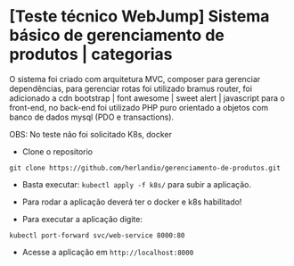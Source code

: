 # [Teste técnico WebJump] Sistema básico de gerenciamento de produtos | categorias

O sistema foi criado com arquitetura MVC, composer para gerenciar dependências, para gerenciar rotas foi utilizado bramus router,
foi adicionado a cdn bootstrap | font awesome | sweet alert | javascript para o front-end, no back-end foi utilizado PHP puro orientado a objetos
com banco de dados mysql (PDO e transactions).

OBS: No teste não foi solicitado K8s, docker

- Clone o repositorio

```
git clone https://github.com/herlandio/gerenciamento-de-produtos.git
```

- Basta executar: `kubectl apply -f k8s/` para subir a aplicação.

- Para rodar a aplicação deverá ter o docker e k8s habilitado!
- Para executar a aplicação digite:

```
kubectl port-forward svc/web-service 8000:80
```

- Acesse a aplicação em `http://localhost:8000`
